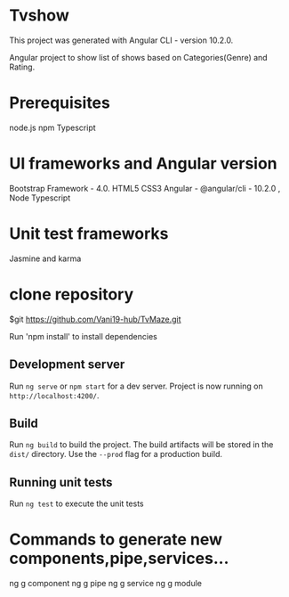 # Tvshow

This project was generated with Angular CLI - version 10.2.0.

Angular project to show list of shows based on Categories(Genre) and Rating.

# Prerequisites

node.js
npm
Typescript

# UI frameworks and Angular version

Bootstrap Framework - 4.0.
HTML5
CSS3
Angular - @angular/cli - 10.2.0 ,
Node
Typescript

# Unit test frameworks

Jasmine and karma

# clone repository

$git https://github.com/Vani19-hub/TvMaze.git

Run 'npm install' to install dependencies

## Development server

Run `ng serve` or `npm start` for a dev server.
Project is now running on `http://localhost:4200/`.

## Build

Run `ng build` to build the project.
The build artifacts will be stored in the `dist/` directory.
Use the `--prod` flag for a production build.

## Running unit tests

Run `ng test` to execute the unit tests

# Commands to generate new components,pipe,services...

ng g component <name>
ng g pipe <name>
ng g service <name>
ng g module <name>
